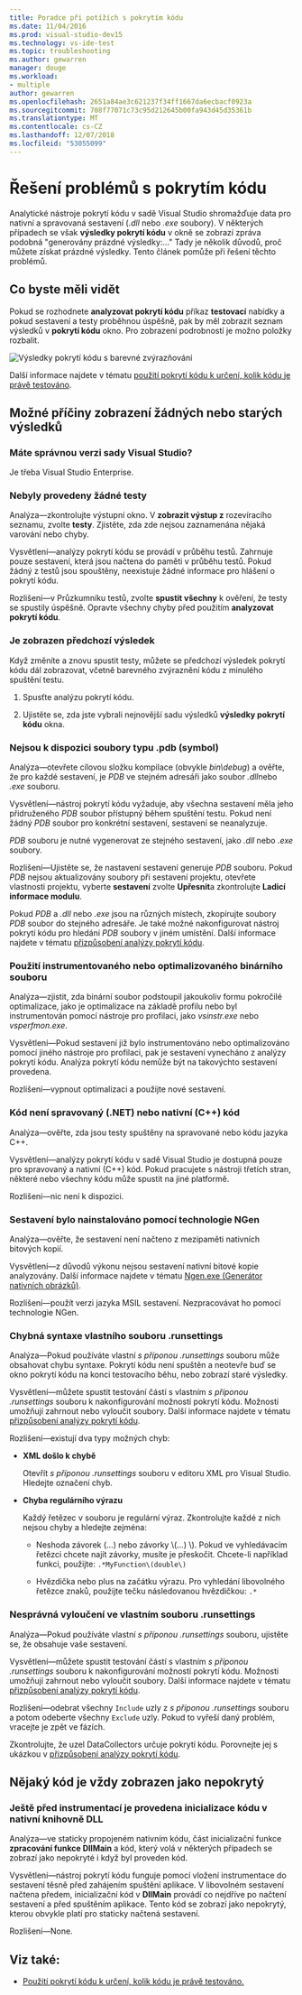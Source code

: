 ```yaml
---
title: Poradce při potížích s pokrytím kódu
ms.date: 11/04/2016
ms.prod: visual-studio-dev15
ms.technology: vs-ide-test
ms.topic: troubleshooting
ms.author: gewarren
manager: douge
ms.workload:
- multiple
author: gewarren
ms.openlocfilehash: 2651a84ae3c621237f34ff1667da6ecbacf0923a
ms.sourcegitcommit: 708f77071c73c95d212645b00fa943d45d35361b
ms.translationtype: MT
ms.contentlocale: cs-CZ
ms.lasthandoff: 12/07/2018
ms.locfileid: "53055099"
---
```

# <a name="troubleshoot-code-coverage"></a>Řešení problémů s pokrytím kódu

Analytické nástroje pokrytí kódu v sadě Visual Studio shromažďuje data pro nativní a spravovaná sestavení (*.dll* nebo *.exe* soubory). V některých případech se však **výsledky pokrytí kódu** v okně se zobrazí zpráva podobná "generovány prázdné výsledky:..." Tady je několik důvodů, proč můžete získat prázdné výsledky. Tento článek pomůže při řešení těchto problémů.

## <a name="what-you-should-see"></a>Co byste měli vidět

Pokud se rozhodnete **analyzovat pokrytí kódu** příkaz **testovací** nabídky a pokud sestavení a testy proběhnou úspěšně, pak by měl zobrazit seznam výsledků v **pokrytí kódu** okno. Pro zobrazení podrobností je možno položky rozbalit.

![Výsledky pokrytí kódu s barevné zvýrazňování](../test/media/codecoverage1.png)

Další informace najdete v tématu [použití pokrytí kódu k určení, kolik kódu je právě testováno](../test/using-code-coverage-to-determine-how-much-code-is-being-tested.md).

## <a name="possible-reasons-for-seeing-no-results-or-old-results"></a>Možné příčiny zobrazení žádných nebo starých výsledků

### <a name="do-you-have-the-right-edition-of-visual-studio"></a>Máte správnou verzi sady Visual Studio?
 Je třeba Visual Studio Enterprise.

### <a name="no-tests-were-executed"></a>Nebyly provedeny žádné testy

Analýza&mdash;zkontrolujte výstupní okno. V **zobrazit výstup z** rozevíracího seznamu, zvolte **testy**. Zjistěte, zda zde nejsou zaznamenána nějaká varování nebo chyby.

Vysvětlení&mdash;analýzy pokrytí kódu se provádí v průběhu testů. Zahrnuje pouze sestavení, která jsou načtena do paměti v průběhu testů. Pokud žádný z testů jsou spouštěny, neexistuje žádné informace pro hlášení o pokrytí kódu.

Rozlišení&mdash;v Průzkumníku testů, zvolte **spustit všechny** k ověření, že testy se spustily úspěšně. Opravte všechny chyby před použitím **analyzovat pokrytí kódu**.

### <a name="youre-looking-at-a-previous-result"></a>Je zobrazen předchozí výsledek

Když změníte a znovu spustit testy, můžete se předchozí výsledek pokrytí kódu dál zobrazovat, včetně barevného zvýraznění kódu z minulého spuštění testu.

1.  Spusťte analýzu pokrytí kódu.

2.  Ujistěte se, zda jste vybrali nejnovější sadu výsledků **výsledky pokrytí kódu** okna.

### <a name="pdb-symbol-files-are-unavailable"></a>Nejsou k dispozici soubory typu .pdb (symbol)

Analýza&mdash;otevřete cílovou složku kompilace (obvykle *bin\debug*) a ověřte, že pro každé sestavení, je *PDB* ve stejném adresáři jako soubor *.dll*nebo *.exe* souboru.

Vysvětlení&mdash;nástroj pokrytí kódu vyžaduje, aby všechna sestavení měla jeho přidruženého *PDB* soubor přístupný během spuštění testu. Pokud není žádný *PDB* soubor pro konkrétní sestavení, sestavení se neanalyzuje.

*PDB* souboru je nutné vygenerovat ze stejného sestavení, jako *.dll* nebo *.exe* soubory.

Rozlišení&mdash;Ujistěte se, že nastavení sestavení generuje *PDB* souboru. Pokud *PDB* nejsou aktualizovány soubory při sestavení projektu, otevřete vlastnosti projektu, vyberte **sestavení** zvolte **Upřesnit**a zkontrolujte **Ladicí informace modulu**.

Pokud *PDB* a *.dll* nebo *.exe* jsou na různých místech, zkopírujte soubory *PDB* soubor do stejného adresáře. Je také možné nakonfigurovat nástroj pokrytí kódu pro hledání *PDB* soubory v jiném umístění. Další informace najdete v tématu [přizpůsobení analýzy pokrytí kódu](../test/customizing-code-coverage-analysis.md).

### <a name="use-an-instrumented-or-optimized-binary"></a>Použití instrumentovaného nebo optimalizovaného binárního souboru

Analýza&mdash;zjistit, zda binární soubor podstoupil jakoukoliv formu pokročilé optimalizace, jako je optimalizace na základě profilu nebo byl instrumentován pomocí nástroje pro profilaci, jako *vsinstr.exe* nebo  *vsperfmon.exe*.

Vysvětlení&mdash;Pokud sestavení již bylo instrumentováno nebo optimalizováno pomocí jiného nástroje pro profilaci, pak je sestavení vynecháno z analýzy pokrytí kódu. Analýza pokrytí kódu nemůže být na takovýchto sestavení provedena.

Rozlišení&mdash;vypnout optimalizaci a použijte nové sestavení.

### <a name="code-is-not-managed-net-or-native-c-code"></a>Kód není spravovaný (.NET) nebo nativní (C++) kód

Analýza&mdash;ověřte, zda jsou testy spuštěny na spravované nebo kódu jazyka C++.

Vysvětlení&mdash;analýzy pokrytí kódu v sadě Visual Studio je dostupná pouze pro spravovaný a nativní (C++) kód. Pokud pracujete s nástroji třetích stran, některé nebo všechny kódu může spustit na jiné platformě.

Rozlišení&mdash;nic není k dispozici.

### <a name="assembly-has-been-installed-by-ngen"></a>Sestavení bylo nainstalováno pomocí technologie NGen

Analýza&mdash;ověřte, že sestavení není načteno z mezipaměti nativních bitových kopií.

Vysvětlení&mdash;z důvodů výkonu nejsou sestavení nativní bitové kopie analyzovány. Další informace najdete v tématu [Ngen.exe (Generátor nativních obrázků)](/dotnet/framework/tools/ngen-exe-native-image-generator).

Rozlišení&mdash;použít verzi jazyka MSIL sestavení. Nezpracovávat ho pomocí technologie NGen.

### <a name="custom-runsettings-file-with-bad-syntax"></a>Chybná syntaxe vlastního souboru .runsettings

Analýza&mdash;Pokud používáte vlastní *s příponou .runsettings* souboru může obsahovat chybu syntaxe. Pokrytí kódu není spuštěn a neotevře buď se okno pokrytí kódu na konci testovacího běhu, nebo zobrazí staré výsledky.

Vysvětlení&mdash;můžete spustit testování částí s vlastním *s příponou .runsettings* souboru k nakonfigurování možností pokrytí kódu. Možnosti umožňují zahrnout nebo vyloučit soubory. Další informace najdete v tématu [přizpůsobení analýzy pokrytí kódu](../test/customizing-code-coverage-analysis.md).

Rozlišení&mdash;existují dva typy možných chyb:

-   **XML došlo k chybě**

     Otevřít *s příponou .runsettings* souboru v editoru XML pro Visual Studio. Hledejte označení chyb.

-   **Chyba regulárního výrazu**

     Každý řetězec v souboru je regulární výraz. Zkontrolujte každé z nich nejsou chyby a hledejte zejména:

    -   Neshoda závorek (...) nebo závorky \\(...) \\). Pokud ve vyhledávacím řetězci chcete najít závorky, musíte je přeskočit. Chcete-li například funkci, použijte: `.*MyFunction\(double\)`

    -   Hvězdička nebo plus na začátku výrazu. Pro vyhledání libovolného řetězce znaků, použijte tečku následovanou hvězdičkou: `.*`

### <a name="custom-runsettings-file-with-incorrect-exclusions"></a>Nesprávná vyloučení ve vlastním souboru .runsettings

Analýza&mdash;Pokud používáte vlastní *s příponou .runsettings* souboru, ujistěte se, že obsahuje vaše sestavení.

Vysvětlení&mdash;můžete spustit testování částí s vlastním *s příponou .runsettings* souboru k nakonfigurování možností pokrytí kódu. Možnosti umožňují zahrnout nebo vyloučit soubory. Další informace najdete v tématu [přizpůsobení analýzy pokrytí kódu](../test/customizing-code-coverage-analysis.md).

Rozlišení&mdash;odebrat všechny `Include` uzly z *s příponou .runsettings* souboru a potom odeberte všechny `Exclude` uzly. Pokud to vyřeší daný problém, vracejte je zpět ve fázích.

Zkontrolujte, že uzel DataCollectors určuje pokrytí kódu. Porovnejte jej s ukázkou v [přizpůsobení analýzy pokrytí kódu](../test/customizing-code-coverage-analysis.md).

## <a name="some-code-is-always-shown-as-not-covered"></a>Nějaký kód je vždy zobrazen jako nepokrytý

### <a name="initialization-code-in-native-dlls-is-executed-before-instrumentation"></a>Ještě před instrumentací je provedena inicializace kódu v nativní knihovně DLL

Analýza&mdash;ve staticky propojeném nativním kódu, část inicializační funkce **zpracování funkce DllMain** a kód, který volá v některých případech se zobrazí jako nepokryté i když byl proveden kód.

Vysvětlení&mdash;nástroj pokrytí kódu funguje pomocí vložení instrumentace do sestavení těsně před zahájením spuštění aplikace. V libovolném sestavení načtena předem, inicializační kód v **DllMain** provádí co nejdříve po načtení sestavení a před spuštěním aplikace. Tento kód se zobrazí jako nepokrytý, kterou obvykle platí pro staticky načtená sestavení.

Rozlišení&mdash;None.

## <a name="see-also"></a>Viz také:

- [Použití pokrytí kódu k určení, kolik kódu je právě testováno.](../test/using-code-coverage-to-determine-how-much-code-is-being-tested.md)